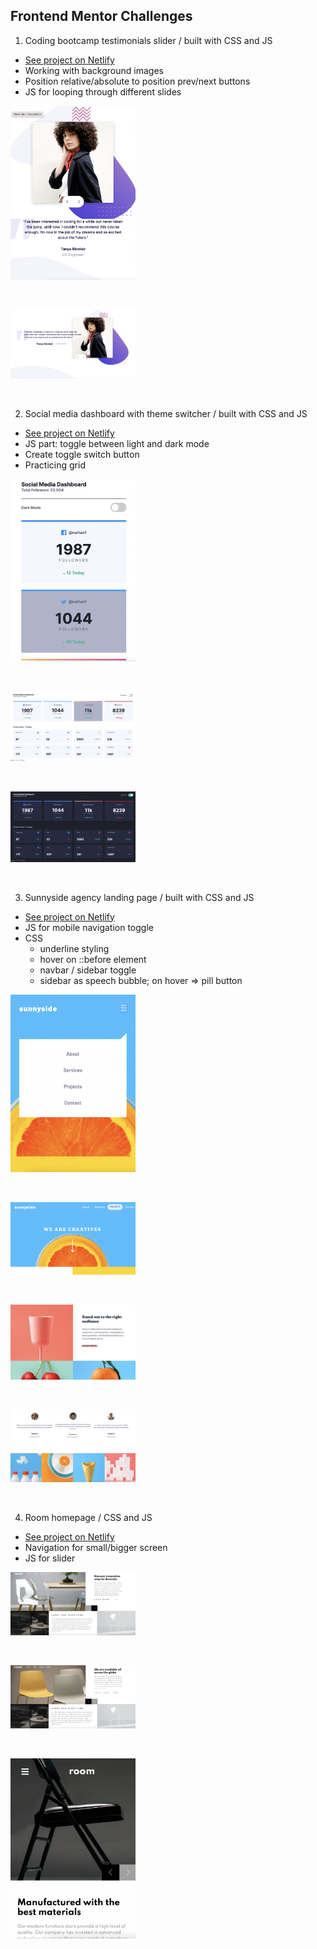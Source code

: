 ## Frontend Mentor Challenges

1. Coding bootcamp testimonials slider / built with CSS and JS

- [See project on Netlify](https://sweta-fm-testemonial-slider.netlify.app)
- Working with background images
- Position relative/absolute to position prev/next buttons
- JS for looping through different slides
<p align-items: center>
    <img src='./images/Screenshot-testimonial-01.png' width='200'>
</p>
<br/>

<p align-items: center>
    <img src='./images/Screenshot-testimonial-02.png' width='200'>
</p>
<br/>

2. Social media dashboard with theme switcher / built with CSS and JS

- [See project on Netlify](https://sweta-fm-social-media-dashboard-with-theme-switcher.netlify.app)
- JS part: toggle between light and dark mode
- Create toggle switch button
- Practicing grid

<p align-items: center>
    <img src='./images/Screenshot-toggle-01.png' width='200'>
</p>
<br/>

<p align-items: center>
    <img src='./images/Screenshot-toggle-02.png' width='200'>
</p>
<br/>

<p align-items: center>
    <img src='./images/Screenshot-toggle-03.png' width='200'>
</p>
<br/>

3. Sunnyside agency landing page / built with CSS and JS

- [See project on Netlify](https://sweta-fm-sunnyside-agancy.netlify.app)
- JS for mobile navigation toggle
- CSS
  - underline styling
  - hover on ::before element
  - navbar / sidebar toggle
  - sidebar as speech bubble; on hover => pill button

<p align-items: center>
    <img src='./images/Screenshot-agency-01.png' width='200'>
</p>
<br/>
<p align-items: center>
    <img src='./images/Screenshot-agency-02.png' width='200'>
</p>
<br/>
<p align-items: center>
    <img src='./images/Screenshot-agency-03.png' width='200'>
</p>
<br/>
<p align-items: center>
    <img src='./images/Screenshot-agency-04.png' width='200'>
</p>
<br/>

4. Room homepage / CSS and JS

- [See project on Netlify](https://sweta-fm-room-agency.netlify.app)
- Navigation for small/bigger screen
- JS for slider

<p align-items: center>
    <img src='./images/Screenshot-room-agency-01.png' width='200'>
</p>
<br/>
<p align-items: center>
    <img src='./images/Screenshot-room-agency-02.png' width='200'>
</p>
<br/>
<p align-items: center>
    <img src='./images/Screenshot-room-agency-03.png' width='200'>
</p>
<br/>
